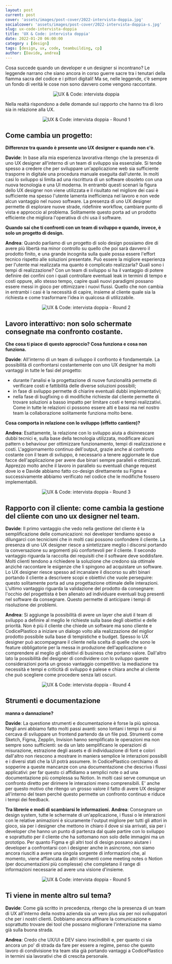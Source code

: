 ```yaml
---
layout: post
current: post
cover: 'assets/images/post-cover/2022-intervista-doppia.jpg'
socialcover: 'assets/images/post-cover/2022-intervista-doppia-s.jpg'
slug: ux-code-intervista-doppia
title: 'UX & Code: intervista doppia'
date: 2022-01-20 06:00:00
category : [design]
tags: [design, ux, code, teambuilding, cp]
author: [Davide, andrea]
---
```


Cosa succede quando un developer e un designer si incontrano? Le leggende narrano che siano ancora in corso guerre sacre tra i tenutari della fiamma sacra del codice e i pittori digitali! Ma se, nelle leggende, c’è sempre un fondo di verità le cose non sono davvero come vengono raccontate.

<figure style="text-align:center"><img src="/assets/images/post-content/intervista-doppia/double_l_001.png" alt="UX & Code: intervista doppia" /></figure>

Nella realtà rispondono a delle domande sul rapporto che hanno tra di loro sia in relazione alla UX.

<figure style="text-align:center"><img src="/assets/images/post-content/intervista-doppia/double_s_001.png" alt="UX & Code: intervista doppia - Round 1" /></figure>

## Come cambia un progetto:
**Differenze tra quando è presente uno UX designer e quando non c'è.**

**Davide**: In base alla mia esperienza lavorativa ritengo che la presenza di uno UX designer all'interno di un team di sviluppo sia essenziale.
Si tende spesso a credere che per sviluppare un'applicazione web sia sufficiente trasporre in digitale una procedura manuale eseguita dall'utente.
In molti casi lo sviluppo si limita ad una riscrittura di un software obsoleto con una nuova tecnologia e una UI moderna.
In entrambi questi scenari la figura dello UX designer non viene utilizzata e il risultato nel migliore dei casi è sufficiente ma spesso l'utente lamenta inefficienza nel lavoro e non vede alcun vantaggio nel nuovo software. La presenza di uno UX designer permette di esplorare nuove strade, ridefinire workflow, cambiare punto di vista e approccio al problema. Solitamente questo porta ad un prodotto efficiente che migliora l'operativa di chi usa il software.

**Quando sai che ti confronti con un team di sviluppo e quando, invece, è solo un progetto di design.**

**Andrea**: Quando parliamo di un progetto di solo design possiamo dire di avere più libertà ma minor controllo su quello che poi sarà davvero il prodotto finito, e una grande incognita sulla quale possa essere l'effort tecnico rispetto alle soluzioni presentate. Può essere la migliore esperienza per l'utente mai realizzata ma quanto è complicato realizzarla? Quali sono i tempi di realizzazione?
Con un team di sviluppo si ha il vantaggio di potere definire dei confini con i quali controllare eventuali leak in termini di tempo e costi oppure, allo stesso tempo, capire quali nuovi paradigmi possano essere messi in gioco per ottimizzare i nuovi flussi. 
Quello che non cambia in entrambi i casi è la necessità di capire, insieme al cliente quale sia la richiesta e come trasformare l’idea in qualcosa di utilizzabile.

<figure style="text-align:center"><img src="/assets/images/post-content/intervista-doppia/double_s_001.png" alt="UX & Code: intervista doppia - Round 2" /></figure>

## Lavoro interattivo: non solo schermate consegnate ma confronto costante.
**Che cosa ti piace di questo approccio? Cosa funziona e cosa non funziona.**

**Davide**: All'interno di un team di sviluppo il confronto è fondamentale.
La possibilità di confrontarsi costantemente con uno UX designer ha molti vantaggi in tutte le fasi del progetto:
- durante l'analisi e la progettazione di nuove funzionalità permette di verificare costi e fattibilità delle diverse soluzioni possibili;
- in fase di sviluppo permette di chiarire eventuali dubbi implementativi;
- nella fase di bugfixing o di modifiche richieste dal cliente permette di trovare soluzioni a basso impatto per limitare costi e tempi realizzativi.
Come in tutte le relazioni ci possono essere alti e bassi ma nel nostro team la collaborazione solitamente funziona molto bene.

**Cosa comporta in relazione con lo sviluppo (effetto cantiere)?**

**Andrea**: Esattamente, la relazione con lo sviluppo aiuta a disinnescare dubbi tecnici e, sulla base della tecnologia utilizzata, modificare alcuni pattern o behaviour per ottimizzare funzionamento, tempi di realizzazione e costi.
L'aggiornamento continuo dell'output, grazie anche al confronto costante con il team di sviluppo, è necessario a tenere aggiornate le due facce dell'applicazione per avere due binari sempre paralleli e ottimizzati. Apprezzo molto anche il lavoro in parallelo su eventuali change request dove io e Davide abbiamo fatto co-design direttamente su Figma e successivamente abbiamo verificato nel codice che le modifiche fossero implementabili.

<figure style="text-align:center"><img src="/assets/images/post-content/intervista-doppia/double_s_001.png" alt="UX & Code: intervista doppia - Round 3" /></figure>

## Rapporto con il cliente: come cambia la gestione del cliente con uno ux designer nel team.
**Davide**: Il primo vantaggio che vedo nella gestione del cliente è la semplificazione delle comunicazioni: noi developer tendiamo spesso a dilungarci con tecnicismi che in molti casi possono confondere il cliente. La presenza di uno UX designer riesce a sintetizzare meglio i discorsi portando la conversazione su argomenti più confortevoli per il cliente.
Il secondo vantaggio riguarda la raccolta dei requisiti che il software deve soddisfare.
Molti clienti tendono a richiedere la soluzione che credono sia ottimale anziché raccontare le esigenze che li spingono ad acquistare un software. Lo UX designer riesce spesso ad incanalare il discorso su altri binari portando il cliente a descrivere scopi e obiettivi che vuole perseguire: questo solitamente porta ad una progettazione ottimale delle interazioni.
L'ultimo vantaggio riguarda la validazione del prodotto da consegnare: l'occhio del progettista è ben allenato ad individuare eventuali bug presenti nel software da consegnare. Questo permette di anticipare i tempi di risoluzione dei problemi.

**Andrea**: Si aggiunge la possibilità di avere un layer che aiuti il team di sviluppo a definire al meglio le richieste sulla base degli obiettivi e delle priorità. Non è più il cliente che chiede un software ma sono cliente e CodicePlastico a iniziare un dialogo volto alla realizzazione del miglior prodotto possibile sulla base di tempistiche e budget. Spesso lo UX designer può accompagnare il cliente nella scelta di quelle che sono le feature obbligatorie per la messa in produzione dell'applicazione o comprendere al meglio gli obiettivi di business che portano valore.
Dall'altro lato la possibilità del designer di condividere con lo sviluppo queste considerazioni porta un grosso vantaggio competitivo: la mediazione tra necessità e tempi e criticità di sviluppo è palese e chiara anche al cliente che può scegliere come procedere senza lati oscuri.

<figure style="text-align:center"><img src="/assets/images/post-content/intervista-doppia/double_s_001.png" alt="UX & Code: intervista doppia - Round 4" /></figure>

## Strumenti e documentazione
**manna o dannazione?**

**Davide**: La questione strumenti e documentazione è forse la più spinosa.
Negli anni abbiamo fatto molti passi avanti: sono lontani i tempi in cui si cercava di sviluppare un frontend partendo da un file psd. Strumenti come Sketch, Figma, Zepplin, Invision hanno semplificato le operazioni ma non sempre sono sufficienti: se da un lato semplificano le operazioni di misurazione, estrazione degli assets e di individuazione di font e colori dall'altro non riescono a mostrare in maniera semplice le interazioni possibili e i diversi stati che la UI potrà assumere.
In CodicePlastico cerchiamo di sopperire a queste mancanze con una documentazione che descriva i flussi applicativi: per far questo ci affidiamo a semplici note o ad una documentazione più complessa su Notion.
In molti casi serve comunque un confronto diretto per dirimere le interazioni meno comprensibili.
E' anche per questo motivo che ritengo un grosso valore il fatto di avere UX designer all'interno del team perché questo permette un confronto continuo e riduce i tempi dei feedback.

**Tra librerie e modi di scambiarsi le informazioni.**
**Andrea**: Consegnare un design system, tutte le schermate di un'applicazione, i flussi o le interazioni con le relative animazioni è sicuramente l'output migliore per tutti gli attori in gioco, sia per i designer che mettono in chiaro il dove si sia arrivati, sia per i developer che hanno un punto di partenza dal quale partire con lo sviluppo e soprattutto per il cliente che ha sottomano non solo delle immagini ma un prototipo. Per quanto Figma e gli altri tool di design possano aiutare i developer a confrontarsi con i designer anche in asincrono, non siamo ancora riusciti a avere una singola sorgente di informazioni che, al momento, viene affiancata da altri strumenti come meeting notes o Notion (per documentazioni più complesse) che completano il range di informazioni necessarie ad avere una visione d'insieme.

<figure style="text-align:center"><img src="/assets/images/post-content/intervista-doppia/double_s_001.png" alt="UX & Code: intervista doppia - Round 5" /></figure>

## Ti viene in mente altro sul tema?
**Davide**: Come già scritto in precedenza, ritengo che la presenza di un team di UX all'interno della nostra azienda sia un vero plus sia per noi sviluppatori che per i nostri clienti.
Dobbiamo ancora affinare la comunicazione e soprattutto trovare dei tool che possano migliorare l'interazione ma siamo già sulla buona strada.

**Andrea**: Credo che UX/UI e DEV siano inscindibili e, per quanto ci sia ancora un po' di strada da fare per essere a regime, penso che questo lavoro di condivisione tra team stia già portando vantaggi a CodicePlastico in termini sia lavorativi che di crescita personale.



